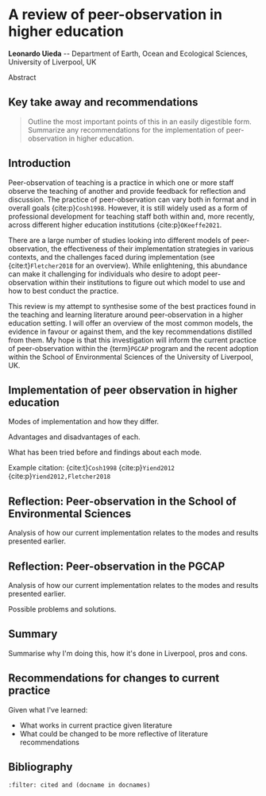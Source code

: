# A review of peer-observation in higher education

**Leonardo Uieda** --
Department of Earth, Ocean and Ecological Sciences, University of Liverpool, UK

Abstract



## Key take away and recommendations

> Outline the most important points of this in an easily digestible form.
> Summarize any recommendations for the implementation of peer-observation in
> higher education.


## Introduction

Peer-observation of teaching is a practice in which one or more staff observe
the teaching of another and provide feedback for reflection and discussion.
The practice of peer-observation can vary both in format and in overall goals
{cite:p}`Cosh1998`.
However, it is still widely used as a form of
professional development for teaching staff both within and, more recently,
across different higher education institutions {cite:p}`OKeeffe2021`.

There are a large number of studies looking into different models of
peer-observation, the effectiveness of their implementation strategies in
various contexts, and the challenges faced during implementation
(see {cite:t}`Fletcher2018` for an overview).
While enlightening, this abundance can make it challenging for individuals who
desire to adopt peer-observation within their institutions to figure out which
model to use and how to best conduct the practice.

This review is my attempt to synthesise some of the best practices found in the
teaching and learning literature around peer-observation in a higher education
setting.
I will offer an overview of the most common models, the evidence in favour or
against them, and the key recommendations distilled from them.
My hope is that this investigation will inform the current practice of
peer-observation within the {term}`PGCAP` program and the recent adoption
within the School of Environmental Sciences of the University of Liverpool, UK.


## Implementation of peer observation in higher education

Modes of implementation and how they differ.

Advantages and disadvantages of each.

What has been tried before and findings about each mode.

Example citation:
{cite:t}`Cosh1998`
{cite:p}`Yiend2012`
{cite:p}`Yiend2012,Fletcher2018`


## Reflection: Peer-observation in the School of Environmental Sciences

Analysis of how our current implementation relates to the modes and results
presented earlier.


## Reflection: Peer-observation in the PGCAP

Analysis of how our current implementation relates to the modes and results
presented earlier.

Possible problems and solutions.


## Summary

Summarise why I'm doing this, how it's done in Liverpool, pros and cons.


## Recommendations for changes to current practice

Given what I've learned:

* What works in current practice given literature
* What could be changed to be more reflective of literature recommendations


## Bibliography

```{bibliography}
:filter: cited and (docname in docnames)
```

